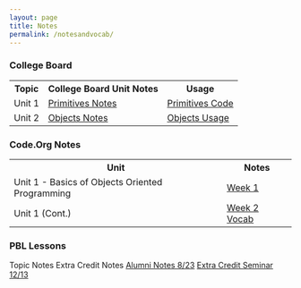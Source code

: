 ```yaml
---
layout: page
title: Notes
permalink: /notesandvocab/
---
```


### College Board 

<table>
  <tr>
    <th>Topic</th>
    <th>College Board Unit Notes</th>
    <th>Usage</th>

  </tr>
  <tr>
    <td>Unit 1</td>
      <td><a href="https://saumyapalk23.github.io/saumyafastpages/jupyter/2022/08/28/primitives.html">Primitives Notes</a></td>
      <td><a href="https://saumyapalk23.github.io/saumyafastpages/jupyter/2022/08/28/primitives.html">Primitives Code</a></td>
   
  </tr>
  <tr>
    <td>Unit 2</td>
      <td><a href="https://saumyapalk23.github.io/saumyafastpages/jupyter/2022/09/05/documentanalysis.html">Objects Notes</a></td>
      <td><a href="">Objects Usage</a></td>
  </tr>
</table>


### Code.Org Notes

<table>
  <tr>
    <th>Unit</th>
    <th>Notes</th>
  </tr>
  <tr>
      <td>Unit 1 - Basics of Objects Oriented Programming </td>
      <td><a href="https://saumyapalk23.github.io/saumyafastpages/markdown/2022/08/28/blogbash.html">Week 1</a></td>    
  </tr>
        <td>Unit 1 (Cont.) </td>
        <td><a href="https://saumyapalk23.github.io/saumyafastpages/markdown/2022/08/28/blogbash.html">Week 2 Vocab</a></td>
</table>

### PBL Lessons
  <tr>
    <th>Topic</th>
    <th>Notes</th>
  </tr>
  <tr>
      <td>Extra Credit Notes </td>
      <td><a href="https://saumyapalk23.github.io/saumyafastpages/markdown/2022/08/29/extracred.html">Alumni Notes 8/23</a></td>
      <td><a href="https://saumyapalk23.github.io/saumyafastpages/markdown/2022/12/13/extracred2.html">Extra Credit Seminar 12/13</a></td>


</table>




